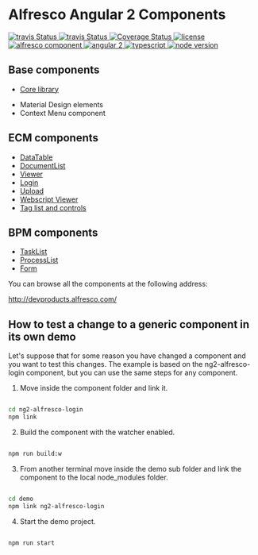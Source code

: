 # Alfresco Angular 2 Components

 <p>
  <a title='Build Status Travis' href="https://travis-ci.org/Alfresco/alfresco-ng2-components">
    <img src='https://travis-ci.org/Alfresco/alfresco-ng2-components.svg?branch=master'  alt='travis
    Status' />
  </a>
  <a title='Build Status AppVeyor' href="https://ci.appveyor.com/project/alfresco/alfresco-ng2-components">
    <img src='https://ci.appveyor.com/api/projects/status/github/Alfresco/alfresco-ng2-components'  alt='travis
    Status' />
  </a>
  <a href='https://codecov.io/gh/Alfresco/alfresco-ng2-components'>
    <img src='https://img.shields.io/codecov/c/github/Alfresco/alfresco-ng2-components/master.svg?maxAge=2592000' alt='Coverage Status' />
  </a>
  <a href='https://github.com/Alfresco/alfresco-ng2-components/blob/master/LICENSE'>
     <img src='https://img.shields.io/hexpm/l/plug.svg' alt='license' />
  </a>
  <a href='https://www.alfresco.com/'>
     <img src='https://img.shields.io/badge/style-component-green.svg?label=alfresco' alt='alfresco component' />
  </a>
  <a href='https://angular.io/'>
     <img src='https://img.shields.io/badge/style-2-red.svg?label=angular' alt='angular 2' />
  </a>
  <a href='https://www.typescriptlang.org/docs/tutorial.html'>
     <img src='https://img.shields.io/badge/style-lang-blue.svg?label=typescript' alt='typescript' />
  </a>
  <a href='https://www.alfresco.com/'>
     <img src='https://img.shields.io/badge/style-%3E5.0.0-blue.svg?label=node%20version' alt='node version' />
  </a>
</p>

## Base components

- [Core library](ng2-alfresco-core/README.md)
 * Material Design elements
 * Context Menu component

## ECM components

- [DataTable](ng2-alfresco-datatable/README.md)
- [DocumentList](ng2-alfresco-documentlist/README.md)
- [Viewer](ng2-alfresco-viewer/README.md)
- [Login](ng2-alfresco-login/README.md)
- [Upload](ng2-alfresco-upload/README.md)
- [Webscript Viewer](ng2-alfresco-webscript/README.md)
- [Tag list and controls](ng2-alfresco-tag/README.md)

## BPM components

- [TaskList](ng2-activiti-tasklist/README.md)
- [ProcessList](ng2-activiti-processlist/README.md)
- [Form](ng2-activiti-form/README.md)

You can browse all the components at the following address:

http://devproducts.alfresco.com/

## How to test a change to a generic component in its own demo

Let's suppose that for some reason you have changed a component and you want to test this changes.
The example is based on the ng2-alfresco-login component, but you can use the same steps for any component.


1.  Move inside the component folder and link it.
```sh

cd ng2-alfresco-login
npm link

```

2.  Build the component with the watcher enabled.
```sh

npm run build:w

```

3. From another terminal move inside the demo sub folder and link the component to the local node_modules folder.
```sh

cd demo
npm link ng2-alfresco-login

```

4. Start the demo project.
```sh

npm run start
```
